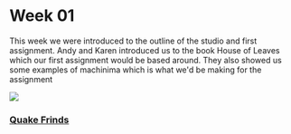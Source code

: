 # Week 01

This week we were introduced to the outline of the studio and first assignment. 
Andy and Karen introduced us to the book House of Leaves which our first assignment would be based around. They also showed us some examples of machinima which is what we'd be making for the assignment

![](Quake-Friends) 

### [Quake Frinds](https://www.youtube.com/watch?v=dmyO1A5J8SU)
